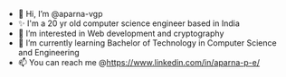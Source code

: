 - 👋 Hi, I’m @aparna-vgp
- ✨ I'm a 20 yr old computer science engineer based in India
- 👀 I’m interested in Web development and cryptography
- 🌱 I’m currently learning Bachelor of Technology in Computer Science and Engineering
- 📫 You can reach me @https://www.linkedin.com/in/aparna-p-e/

<!---
aparna-vgp/aparna-vgp is a ✨ special ✨ repository because its `README.md` (this file) appears on your GitHub profile.
You can click the Preview link to take a look at your changes.
--->
